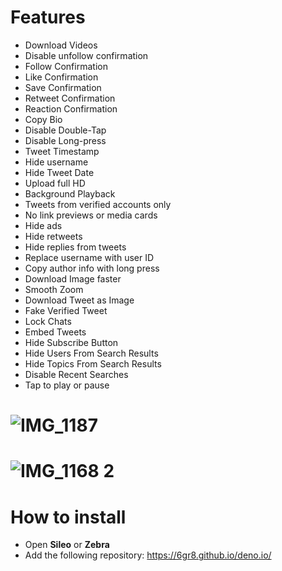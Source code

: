 # Features


- Download Videos  
- Disable unfollow confirmation  
- Follow Confirmation  
- Like Confirmation  
- Save Confirmation  
- Retweet Confirmation  
- Reaction Confirmation  
- Copy Bio  
- Disable Double-Tap  
- Disable Long-press  
- Tweet Timestamp  
- Hide username  
- Hide Tweet Date  
- Upload full HD  
- Background Playback  
- Tweets from verified accounts only  
- No link previews or media cards  
- Hide ads  
- Hide retweets  
- Hide replies from tweets  
- Replace username with user ID  
- Copy author info with long press  
- Download Image faster  
- Smooth Zoom  
- Download Tweet as Image  
- Fake Verified Tweet  
- Lock Chats  
- Embed Tweets  
- Hide Subscribe Button  
- Hide Users From Search Results  
- Hide Topics From Search Results  
- Disable Recent Searches  
- Tap to play or pause  

# ![IMG_1187](https://github.com/user-attachments/assets/5c0a932b-3e95-4cd7-9eb1-0dad2eb66c40)
# ![IMG_1168 2](https://github.com/user-attachments/assets/246328bc-aaf0-4925-a772-60e15fdfbccd)


# How to install

- Open **Sileo** or **Zebra**  
- Add the following repository: https://6gr8.github.io/deno.io/


